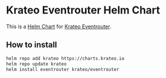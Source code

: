 # Krateo Eventrouter Helm Chart

This is a [Helm Chart](https://helm.sh/docs/topics/charts/) for [Krateo Eventrouter](https://github.com/krateoplatformops/eventrouter).

## How to install

```sh
helm repo add krateo https://charts.krateo.io
helm repo update krateo
helm install eventrouter krateo/eventrouter
```

